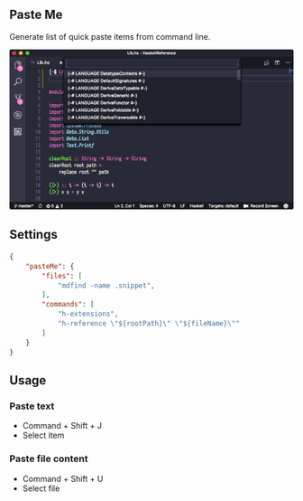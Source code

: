 ## Paste Me

Generate list of quick paste items from command line.

![](https://github.com/wk-j/vscode-paste-me/raw/master/images/screen.png)

## Settings

```json
{
    "pasteMe": {
        "files": [
            "mdfind -name .snippet",
        ],
        "commands": [
            "h-extensions",
            "h-reference \"${rootPath}\" \"${fileName}\""
        ]
    }
}
```

##  Usage

### Paste text

- Command + Shift + J
- Select item

### Paste file content

- Command + Shift + U
- Select file
